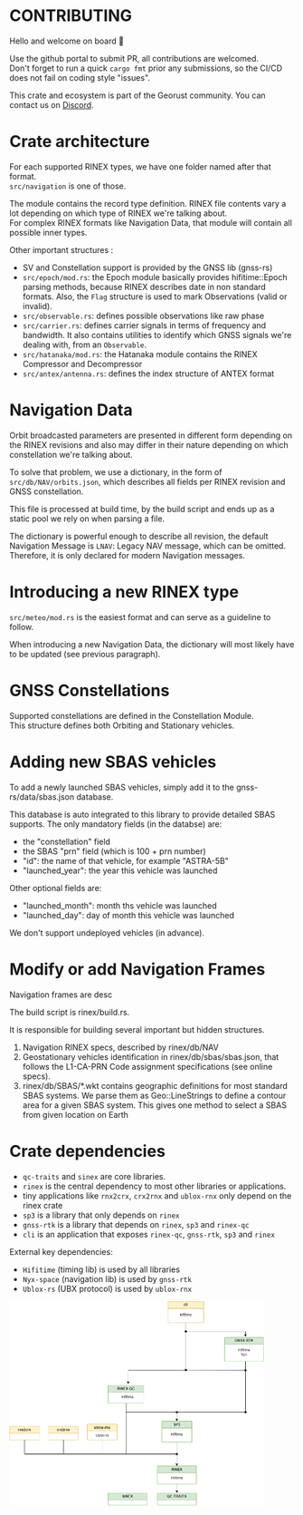 CONTRIBUTING
============

Hello and welcome on board :wave:

Use the github portal to submit PR, all contributions are welcomed.  
Don't forget to run a quick `cargo fmt` prior any submissions, so the CI/CD does not fail
on coding style "issues".

This crate and ecosystem is part of the Georust community. 
You can contact us on [Discord](https://discord.gg/Fp2aape).

Crate architecture
==================

For each supported RINEX types, we have one folder named after that format.  
`src/navigation` is one of those. 

The module contains the record type definition. RINEX file contents vary a lot
depending on which type of RINEX we're talking about.  
For complex RINEX formats like Navigation Data, that module will contain all possible inner types.

Other important structures :
- SV and Constellation support is provided by the GNSS lib (gnss-rs)
- `src/epoch/mod.rs`: the Epoch module basically provides
hifitime::Epoch parsing methods, because RINEX describes date in non standard formats.
Also, the `Flag` structure is used to mark Observations (valid or invalid).
- `src/observable.rs`: defines possible observations like raw phase
- `src/carrier.rs`: defines carrier signals in terms of frequency and bandwidth.
It also contains utilities to identify which GNSS signals we're dealing with,
from an `Observable`.
- `src/hatanaka/mod.rs`: the Hatanaka module contains the RINEX Compressor and Decompressor 
- `src/antex/antenna.rs`: defines the index structure of ANTEX format

Navigation Data
===============

Orbit broadcasted parameters are presented in different form depending on the RINEX revisions
and also may differ in their nature depending on which constellation we're talking about.

To solve that problem, we use a dictionary, in the form of `src/db/NAV/orbits.json`,
which describes all fields per RINEX revision and GNSS constellation.

This file is processed at build time, by the build script and ends up as a static 
pool we rely on when parsing a file. 

The dictionary is powerful enough to describe all revision, the default Navigation Message
is `LNAV`: Legacy NAV message, which can be omitted. Therefore, it is only declared 
for modern Navigation messages.

Introducing a new RINEX type
============================

`src/meteo/mod.rs` is the easiest format and can serve as a guideline to follow.

When introducing a new Navigation Data, the dictionary will most likely have to be updated (see previous paragraph).

GNSS Constellations
===================

Supported constellations are defined in the Constellation Module.  
This structure defines both Orbiting and Stationary vehicles.

Adding new SBAS vehicles
========================

To add a newly launched SBAS vehicles, simply add it to the
gnss-rs/data/sbas.json database.

This database is auto integrated to this library to provide
detailed SBAS supports. The only mandatory fields (in the databse) are:
- the "constellation" field
- the SBAS "prn" field (which is 100 + prn number)
- "id": the name of that vehicle, for example "ASTRA-5B"
- "launched\_year": the year this vehicle was launched

Other optional fields are:
- "launched\_month": month ths vehicle was launched
- "launched\_day": day of month this vehicle was launched

We don't support undeployed vehicles (in advance).

Modify or add Navigation Frames
===============================

Navigation frames are desc

The build script is rinex/build.rs.

It is responsible for building several important but hidden structures.

1. Navigation RINEX specs, described by rinex/db/NAV
2. Geostationary vehicles identification in rinex/db/sbas/sbas.json,
that follows the L1-CA-PRN Code assignment specifications (see online specs).
3. rinex/db/SBAS/*.wkt contains geographic definitions for most
standard SBAS systems. We parse them as Geo::LineStrings to
define a contour area for a given SBAS system. This gives one method
to select a SBAS from given location on Earth

Crate dependencies
==================

- `qc-traits` and `sinex` are core libraries.
- `rinex` is the central dependency to most other libraries or applications.
- tiny applications like `rnx2crx`, `crx2rnx` and `ublox-rnx` only depend on the rinex crate
- `sp3` is a library that only depends on `rinex` 
- `gnss-rtk` is a library that depends on `rinex`, `sp3` and `rinex-qc`
- `cli` is an application that exposes `rinex-qc`, `gnss-rtk`, `sp3` and `rinex`

External key dependencies:

- `Hifitime` (timing lib) is used by all libraries
- `Nyx-space` (navigation lib) is used by `gnss-rtk`
- `Ublox-rs` (UBX protocol) is used by `ublox-rnx`

<img align="center" width="450" src="https://github.com/georust/rinex/blob/main/doc/dependencies.png">
